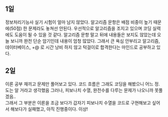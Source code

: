 ## 1일
정보처리기능사 실기 시험이 얼마 남지 않았다. 알고리즘 문항은 배점 비중이 높기 때문에(50점) 한 문제라도 놓쳐선 안된다. 우선적으로 알고리즘을 조지고 있으며 코딩 실력에도 도움이 될 수 있을 것 같다.
알고리즘 문항 말고 뒤에 내용들은 보지도 않았는데 오늘 보니까 완전 단순 암기인데 내용이 엄청 많았다. 그래서 큰 욕심 안부리고 알고리즘, 데이터베이스, +@ 로 시간 낭비 하지 않고 턱걸이로 합격한다는 마인드로 공부하고 있다.

## 2일
이론 공부 재끼고 문제만 풀어보고 있다. 코드 흐름은 그래도 코딩을 해봤으니 어느 정.도는 알 거라고 생각했음 그러나, 피보나치 수열, 완전수를 다루는 문제가 나오니까 못풀겠음..<br>
그래서 그 부분은 이론을 조금 보다가 갑자기 피보나치 수열을 코드로 구현해보고 싶어서 해보다가 실패했고, 아직 진행중이다. 이상!